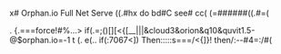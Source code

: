  x# Orphan.io
Full Net Serve
    ((.#hx do
bd#C see#
                  cc(            (=######((.#=(




.
      {.===force!#%…>
if(.=;()[][<{[__|||&cloud3&orion&q10&quvit1.5-@$orphan.io=-1
   t (. e(..
if(:7067<])
Then:::::s===/<{]}!
then/:--#4=:/#\(